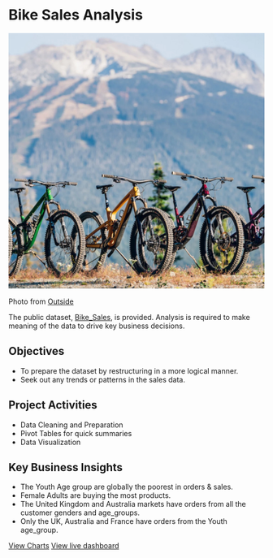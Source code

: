 # Bike Sales Analysis

![Mountain Bikes](mountain_bikes.jpg)

Photo from [Outside](https://outsideonline.com)

The public dataset, [Bike_Sales](https://github.com/Kingston257/Bike-Sales-Analysis/blob/main/Bike_Sales_Raw.csv), is provided.
Analysis is required to make meaning of the data to drive key business decisions.

## Objectives
- To prepare the dataset by restructuring in a more logical manner.
- Seek out any trends or patterns in the sales data.

## Project Activities
- Data Cleaning and Preparation
- Pivot Tables for quick summaries
- Data Visualization

## Key Business Insights
- The Youth Age group are globally the poorest in orders & sales.
- Female Adults are buying the most products.
- The United Kingdom and Australia markets have orders from all the customer genders and age_groups.
- Only the UK, Australia and France have orders from the Youth age_group.

[View Charts](https://github.com/Kingston257/Bike-Sales-Analysis/blob/main/bike%20sales%20visualization.pdf)
[View live dashboard](https://1drv.ms/x/c/9b7db70b6eea3a13/ETzjQAzzo6dLsHOq_RHt108B4yGngzZZ9f20Vcfy95TYJg?e=iiUBuC)
